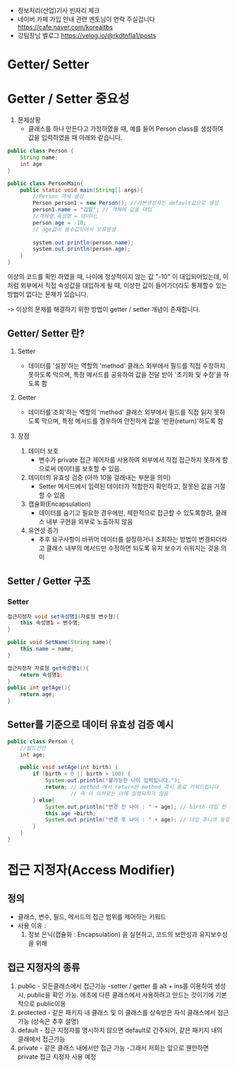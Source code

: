 - 정보처리(산업)기사 빈자리 체크
- 네이버 카페 가입 안내 관련 멘토님이 연락 주실겁니다
  https://cafe.naver.com/koreaitbs
- 강팀장님 벨로그
  https://velog.io/@rkdtnfla1/posts     

# Getter/ Setter
# Getter / Setter 중요성
1. 문제상황
    - 클래스를 하나 만든다고 가정하였을 때, 예를 들어 Person class를 생성하여 값을 입력하였을 때 아래와 같습니다.


``` java
public class Person {
    String name;
    int age
}

public class PersonMain{
    public static void main(String[] args){
        //Person 객세 생성
        Person person1 = new Person(); //기본생성자는 default값으로 생성
        person1.name = "김일"; // 객체에 값을 대입
        //객체명.속성명 = 데이터;
        person.age = -10;
        // age값이 음수값이어서 오류발생
        
        system.out.println(person.name);
        system.out.println(person.age);
    }
}  
```

이상의 코드를 확인 하였을 때, 나이에 정상적이지 않는 값 "-10" 이 대입되어있는데, 이처럼 외부에서 직접
속성값을 대입하게 될 때, 이상한 값이 들어가더라도 통제할수 있는 방법이 없다는 문제가 있습니다.

-> 이상의 문제를 해결하기 위한 방법이 getter / setter 개념이 존재합니다.

## Getter/ Setter 란?
1. Setter
   - 데이터를 '설정'하는 역할의 'method' 클래스 외부에서 필드를 직접 수정하지 못하도록 막으며, 특정 메서드를
   공유하여 값을 전달 받아 '초기화 및 수정'을 하도록 함
2. Getter 
   - 데이터를'조회'하는 역할의 'method' 클래스 외부에서 필드를 직접 읽지 못하도록 막으며, 특정 메서드를 경우하여
   안전하게 값을 '반환(return)'하도록 함

3. 장점
    1) 데이터 보호
        - 변수가 private 접근 제어자를 사용하여 외부에서 직접 접근하지 못하게 함으로써 데이터를 보호할
       수 있음.
    2) 데이터의 유효성 검증 (아까 10을 걸래내는 부분을 의미)
        - Setter 메서드에서 입력된 데이터가 적합한지 확인하고, 잘못된 값을 거절 할 수 있음
    3) 캡슐화(Encapsulation)
        - 데이터를 숨기고 필요한 경우에만, 제한적으로 접근할 수 있도록항려, 클래스 내부 구현을 외부로 노출하지 않음
    4) 유연성 증가
        - 추후 요구사항이 바뀌어 데이터를 설정하거나 조회하는 방법이 변경되더라고 클래스 내부의 메서드만 수정하면
       되도록 유지 보수가 쉬워지는 것을 의미

## Setter / Getter 구조
### Setter
```java
접근지정자 void set속성명1(자료형 변수형){
    this.속성명1 = 변수명;
}

public void SetName(String name){
    this.name = name;
}

```

```java
접근지정자 자료형 get속성명1(){
    return 속성명1;
}
public int getAge(){
    return age;
}
```
## Setter를 기준으로 데이터 유효성 검증 예시
```java
public class Person {
    //필드선언
    int age;

    public void setAge(int birth) {
        if (birth < 0 || birth > 100) {
            System.out.println("불가능한 나이 입력입니다.");
            return; // method 에서 return은 method 즉시 종료 키워드입니다
                    // 즉 이 이하로는 아에 실행되지가 않음
        } else{
            System.out.println("변경 전 나이 : " + age); // birth 대입 전
            this.age =birth;
            System.out.println("변경 후 나이 : " + age); // 대입 후니까 동일한 코드라도 다른 결과
        }
    }
}
```

# 접근 지정자(Access Modifier)
## 정의
- 클래스, 변수, 필드, 메서드의 접근 범위를 제어하는 키워드
- 사용 이유 : 
    1) 정보 은닉(캡슐화 : Encapsulation) 을 실현하고, 코드의 보안성과 유지보수성을 위해
## 접근 지정자의 종류
  1. public - 모든클래스에서 접근가능
     -setter / getter 를 alt + ins를 이용하여 생성시, public을 확인 가능. 애초에 다른 클래스에서
     사용하려고 만드는 것이기에 기본적으로 public이용
  2. protected - 같은 패키지 내 클래스 및 이 클래스를 상속받은 자식 클래스에서 접근 가능
     (상속은 추후 설명)
  3. default - 접근 지정자를 명시하지 않으면 default로 간주되어, 같은 패키지 내의 클래에서 접근가능
  4. private - 같은 클래스 내에서만 접근 가능
     -그래서 저희는 앞으로 웬만하면 private 접근 지정자 사용 예정
    